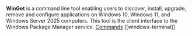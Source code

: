 **WinGet** is a command line tool enabling users to discover, install, upgrade, remove and configure applications on Windows 10, Windows 11, and Windows Server 2025 computers. This tool is the client interface to the Windows Package Manager service.
[Commands](https://learn.microsoft.com/en-us/windows/package-manager/winget/#commands)
[[windows-terminal]]